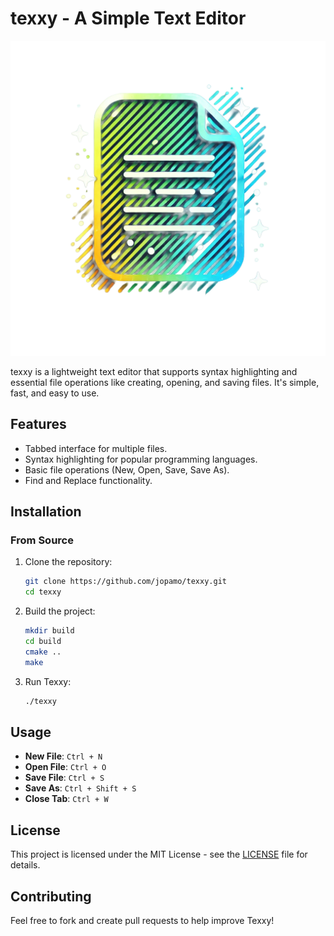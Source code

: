 # texxy - A Simple Text Editor

![texxy Logo](.github/logo.png)

texxy is a lightweight text editor that supports syntax highlighting and essential file operations like creating, opening, and saving files. It's simple, fast, and easy to use.

## Features

- Tabbed interface for multiple files.
- Syntax highlighting for popular programming languages.
- Basic file operations (New, Open, Save, Save As).
- Find and Replace functionality.

## Installation

### From Source

1. Clone the repository:

    ```bash
    git clone https://github.com/jopamo/texxy.git
    cd texxy
    ```

2. Build the project:

    ```bash
    mkdir build
    cd build
    cmake ..
    make
    ```

3. Run Texxy:

    ```bash
    ./texxy
    ```

## Usage

- **New File**: `Ctrl + N`
- **Open File**: `Ctrl + O`
- **Save File**: `Ctrl + S`
- **Save As**: `Ctrl + Shift + S`
- **Close Tab**: `Ctrl + W`

## License

This project is licensed under the MIT License - see the [LICENSE](LICENSE) file for details.

## Contributing

Feel free to fork and create pull requests to help improve Texxy!

